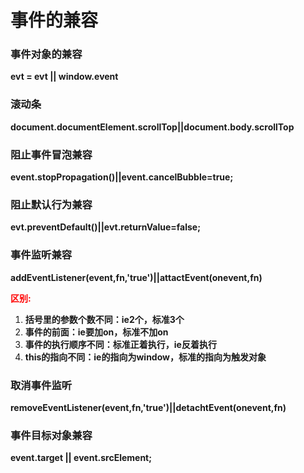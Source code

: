 # 事件的兼容

### 事件对象的兼容
**evt = evt || window.event**

### 滚动条
**document.documentElement.scrollTop||document.body.scrollTop**

### 阻止事件冒泡兼容
**event.stopPropagation()||event.cancelBubble=true;**

### 阻止默认行为兼容
**evt.preventDefault()||evt.returnValue=false;**

### 事件监听兼容
**addEventListener(event,fn,'true')||attactEvent(onevent,fn)**

**<font color='red'>区别:</font>**
1. **括号里的参数个数不同：ie2个，标准3个**
2. **事件的前面：ie要加on，标准不加on**
3. **事件的执行顺序不同：标准正着执行，ie反着执行**
4. **this的指向不同：ie的指向为window，标准的指向为触发对象**

### 取消事件监听
**removeEventListener(event,fn,'true')||detachtEvent(onevent,fn)**

### 事件目标对象兼容
**event.target || event.srcElement;**